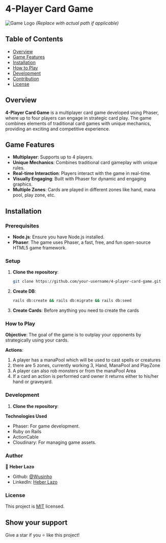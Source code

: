 # 4-Player Card Game

![Game Logo](path_to_logo_image) *(Replace with actual path if applicable)*

## Table of Contents

- [Overview](#overview)
- [Game Features](#game-features)
- [Installation](#installation)
- [How to Play](#how-to-play)
- [Development](#development)
- [Contribution](#author)
- [License](#license)

## Overview

**4-Player Card Game** is a multiplayer card game developed using Phaser, where up to four players can engage in strategic card play. The game combines elements of traditional card games with unique mechanics, providing an exciting and competitive experience.

## Game Features

- **Multiplayer**: Supports up to 4 players.
- **Unique Mechanics**: Combines traditional card gameplay with unique rules.
- **Real-time Interaction**: Players interact with the game in real-time.
- **Visually Engaging**: Built with Phaser for dynamic and engaging graphics.
- **Multiple Zones**: Cards are played in different zones like hand, mana pool, play zone, etc.

## Installation

### Prerequisites

- **Node.js**: Ensure you have Node.js installed.
- **Phaser**: The game uses Phaser, a fast, free, and fun open-source HTML5 game framework.

### Setup

1. **Clone the repository**:

   ```bash
   git clone https://github.com/your-username/4-player-card-game.git

2. **Create DB**:
    ```bash
   rails db:create && rails db:migrate && rails db:seed
   
3. **Create Cards**:
Before anything you need to create the cards


### How to Play

**Objective**:
The goal of the game is to outplay your opponents by strategically using your cards.

**Actions**:
1. A player has a manaPool which will be used to cast spells or creatures
2. there are 5 zones, currently working 3, Hand, ManaPool and PlayZone
3. A player can also rob monsters or from the manaPool Area
4. If a card an action is performed card owner it returns either to his/her hand or graveyard.

### Development

1. **Clone the repository**:

**Technologies Used**
- Phaser: For game development.
- Ruby on Rails
- ActionCable
- Cloudinary: For managing game assets.

### Author

👤 **Heber Lazo**

- Github: [@Wusinho](https://github.com/Wusinho)
- LinkedIn: [Heber Lazo](https://www.linkedin.com/in/heber-lazo-benza-523266133/)

### License

This project is [MIT](LICENSE) licensed.

## Show your support

Give a star if you :star: like this project!